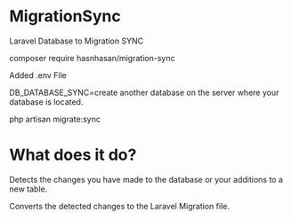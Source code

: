 # MigrationSync
Laravel Database to Migration SYNC

composer require hasnhasan/migration-sync

Added .env File
 
DB_DATABASE_SYNC=create another database on the server where your database is located. 

php artisan migrate:sync 

# What does it do?

Detects the changes you have made to the database or your additions to a new table.

Converts the detected changes to the Laravel Migration file.
